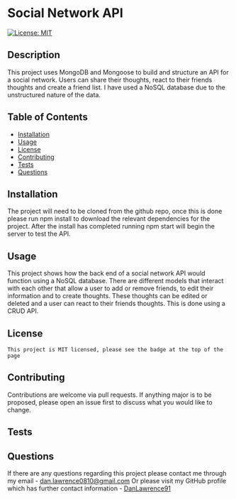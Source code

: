 # Social Network API

[![License: MIT](https://img.shields.io/badge/License-MIT-yellow.svg)](https://opensource.org/licenses/MIT)

## Description

This project uses MongoDB and Mongoose to build and structure an API for a social network. Users can share their thoughts, react to their friends thoughts and create a friend list. I have used a NoSQL database due to the unstructured nature of the data.

## Table of Contents

- [Installation](#installation)
- [Usage](#usage)
- [License](#license)
- [Contributing](#contributing)
- [Tests](#tests)
- [Questions](#questions)

## Installation

The project will need to be cloned from the github repo, once this is done please run npm install to download the relevant dependencies for the project. After the install has completed running npm start will begin the server to test the API.

## Usage

This project shows how the back end of a social network API would function using a NoSQL database. There are different models that interact with each other that allow a user to add or remove friends, to edit their information and to create thoughts. These thoughts can be edited or deleted and a user can react to their friends thoughts. This is done using a CRUD API.

## License

    This project is MIT licensed, please see the badge at the top of the page

## Contributing

Contributions are welcome via pull requests. If anything major is to be proposed, please open an issue first to discuss what you would like to change.

## Tests

## Questions

If there are any questions regarding this project please contact me through my email - dan.lawrence0810@gmail.com
Or please visit my GitHub profile which has further contact information - [DanLawrence91](https://github.com/DanLawrence91)
